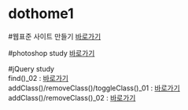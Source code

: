 # dothome1

#웹표준 사이트 만들기
<a href="https://minjooo97.github.io/dothome1/webstandard/index.html">바로가기</a>

#photoshop study
<a href="https://minjooo97.github.io/dothome1/photoshop/index.html">바로가기</a>

#jQuery study <br>
find()_02 : <a href="https://minjooo97.github.io/dothome1/jquery/jquery04_find2.html">바로가기</a> <br>
addClass()/removeClass()/toggleClass()_01 : <a href="https://minjooo97.github.io/dothome1/jquery/jquery05_addClass1.html">바로가기</a> <br>
addClass()/removeClass()_02 : <a href="https://minjooo97.github.io/dothome1/jquery/jquery06_addClass2.html">바로가기</a> <br>

